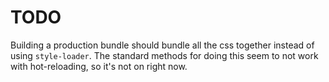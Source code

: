 # TODO

Building a production bundle should bundle all the css together instead of using `style-loader`. The standard methods for doing this seem to not work with hot-reloading, so it's not on right now.
